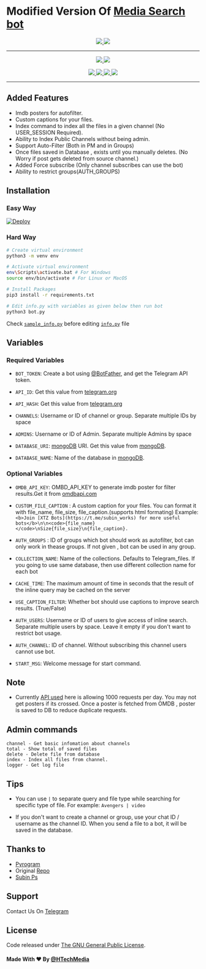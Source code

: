 # Modified Version Of [Media Search bot](https://github.com/Mahesh0253/Media-Search-bot)

  </a>
</p>
<p align="center">
  <a href="https://github.com/HTechMediaYT/Media-Search-bot/stars">
    <img src="https://img.shields.io/github/stars/HTechMediaYT/Media-Search-bott?label=Star&style=social"
  </a>
  
  <a href="https://github.com/HTechMediaYT/Media-Search-bot/fork">
    <img src="https://img.shields.io/github/forks/HTechMediaYT/Media-Search-bott?label=Fork&style=social">
  </a>  

---
    
<p align="center">
  <a href="https://www.youtube.com/channel/UCrAM4Fg0zn7uLgAAfII-SWQ">
    <img src="https://img.shields.io/badge/youtube-grey?style=for-the-badge&logo=youtube"/>
  </a>
  <a href="https://github.com/HTechMediaYT">
    <img src="https://img.shields.io/github/followers/HTechMediaYT?label=GitHub&logo=github&style=for-the-badge&color=blue"/>
  </a>  
</p>  
<p align="center">  
  <a href="https://instagram.com/h_tech_media">
    <img src="https://img.shields.io/badge/Instagram-grey?style=for-the-badge&logo=instagram"/>
  </a>
  <a href="https://www.facebook.com/HTechMediaYT">
    <img src="https://img.shields.io/badge/facebook-grey?style=for-the-badge&logo=facebook"/>
  </a> 
  <a href="https://telegram.me/HTechMedia">
    <img src="https://img.shields.io/badge/Telegram-grey?style=for-the-badge&logo=telegram"/>
  </a>
  <a href="https://telegram.me/HTechMediaSupport">
    <img src="https://img.shields.io/badge/Support-grey?style=for-the-badge&logo=telegram"/>
  </a>  
</p>

---

## Added Features
* Imdb posters for autofilter.
* Custom captions for your files.
* Index command to index all the files in a given channel (No USER_SESSION Required).
* Ability to Index Public Channels without being admin.
* Support Auto-Filter (Both in PM and in Groups)
* Once files saved in Database , exists until you manually deletes. (No Worry if post gets deleted from source channel.)
* Added Force subscribe (Only channel subscribes can use the bot)
* Ability to restrict groups(AUTH_GROUPS)

## Installation

### Easy Way
[![Deploy](https://www.herokucdn.com/deploy/button.svg)](https://heroku.com/deploy?template=https://github.com/HTechMediaYT/Media-Search-bott)
### Hard Way

```bash
# Create virtual environment
python3 -m venv env

# Activate virtual environment
env\Scripts\activate.bat # For Windows
source env/bin/activate # For Linux or MacOS

# Install Packages
pip3 install -r requirements.txt

# Edit info.py with variables as given below then run bot
python3 bot.py
```
Check [`sample_info.py`](sample_info.py) before editing [`info.py`](info.py) file

## Variables

### Required Variables
    
* `BOT_TOKEN`: Create a bot using [@BotFather](https://telegram.dog/BotFather), and get the Telegram API token.
    
* `API_ID`: Get this value from [telegram.org](https://my.telegram.org/apps)
    
* `API_HASH`: Get this value from [telegram.org](https://my.telegram.org/apps)
    
* `CHANNELS`: Username or ID of channel or group. Separate multiple IDs by space
    
* `ADMINS`: Username or ID of Admin. Separate multiple Admins by space
    
* `DATABASE_URI`: [mongoDB](https://www.mongodb.com) URI. Get this value from [mongoDB](https://www.mongodb.com).
    
* `DATABASE_NAME`: Name of the database in [mongoDB](https://www.mongodb.com).

### Optional Variables
    
* `OMDB_API_KEY`: OMBD_API_KEY to generate imdb poster for filter results.Get it from [omdbapi.com](http://www.omdbapi.com/apikey.aspx)
    
* `CUSTOM_FILE_CAPTION` : A custom caption for your files. You can format it with file_name, file_size, file_caption.(supports html formating)
Example: `<b>Join [XTZ Bots](https://t.me/subin_works) for more useful bots</b>\n\n<code>{file_name}</code>\nSize{file_size}\n{file_caption}.`
    
* `AUTH_GROUPS` : ID of groups which bot should work as autofilter, bot can only work in thease groups. If not given , bot can be used in any group.
    
* `COLLECTION_NAME`: Name of the collections. Defaults to Telegram_files. If you going to use same database, then use different collection name for each bot
    
* `CACHE_TIME`: The maximum amount of time in seconds that the result of the inline query may be cached on the server
    
* `USE_CAPTION_FILTER`: Whether bot should use captions to improve search results. (True/False)
    
* `AUTH_USERS`: Username or ID of users to give access of inline search. Separate multiple users by space. Leave it empty if you don't want to restrict bot usage.
    
* `AUTH_CHANNEL`: ID of channel. Without subscribing this channel users cannot use bot.
    
* `START_MSG`: Welcome message for start command.

## Note
* Currently [API used](http://www.omdbapi.com) here is allowing 1000 requests per day. You may not get posters if its crossed. 
Once a poster is fetched from OMDB , poster is saved to DB to reduce duplicate requests.

## Admin commands
```
channel - Get basic infomation about channels
total - Show total of saved files
delete - Delete file from database
index - Index all files from channel.
logger - Get log file
```

## Tips
* You can use `|` to separate query and file type while searching for specific type of file. For example: `Avengers | video`
    
* If you don't want to create a channel or group, use your chat ID / username as the channel ID. When you send a file to a bot, it will be saved in the database.



## Thanks to 
* [Pyrogram](https://github.com/pyrogram/pyrogram)
* Original [Repo](https://github.com/Mahesh0253/Media-Search-bot)
* [Subin Ps](https://github.com/subinps/Media-Search-bot)


## Support
Contact Us On [Telegram](https://t.me/HTechMediaSupport)


## License
Code released under [The GNU General Public License](LICENSE).
    
    
#### Made With ❤ By [@HTechMedia](https://telegram.dog/HTechMedia)
